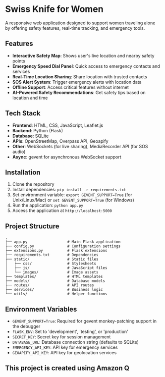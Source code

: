 # Swiss Knife for Women

A responsive web application designed to support women traveling alone by offering safety features, real-time tracking, and emergency tools.

## Features

- **Interactive Safety Map**: Shows user's live location and nearby safety points
- **Emergency Speed Dial Panel**: Quick access to emergency contacts and services
- **Real-Time Location Sharing**: Share location with trusted contacts
- **SOS Alert System**: Trigger emergency alerts with location data
- **Offline Support**: Access critical features without internet
- **AI-Powered Safety Recommendations**: Get safety tips based on location and time

## Tech Stack

- **Frontend**: HTML, CSS, JavaScript, Leaflet.js
- **Backend**: Python (Flask)
- **Database**: SQLite
- **APIs**: OpenStreetMap, Overpass API, Geoapify
- **Other**: WebSockets (for live sharing), MediaRecorder API (for SOS audio)
- **Async**: gevent for asynchronous WebSocket support

## Installation

1. Clone the repository
2. Install dependencies: `pip install -r requirements.txt`
3. Set environment variable: `export GEVENT_SUPPORT=True` (for Unix/Linux/Mac) or `set GEVENT_SUPPORT=True` (for Windows)
4. Run the application: `python app.py`
5. Access the application at `http://localhost:5000`

## Project Structure

```
.
├── app.py                  # Main Flask application
├── config.py               # Configuration settings
├── extensions.py           # Flask extensions
├── requirements.txt        # Dependencies
├── static/                 # Static files
│   ├── css/                # Stylesheets
│   ├── js/                 # JavaScript files
│   └── images/             # Image assets
├── templates/              # HTML templates
├── models/                 # Database models
├── routes/                 # API routes
├── services/               # Business logic
└── utils/                  # Helper functions
```

## Environment Variables

- `GEVENT_SUPPORT=True`: Required for gevent monkey-patching support in the debugger
- `FLASK_ENV`: Set to 'development', 'testing', or 'production'
- `SECRET_KEY`: Secret key for session management
- `DATABASE_URL`: Database connection string (defaults to SQLite)
- `EMERGENCY_API_KEY`: API key for emergency services
- `GEOAPIFY_API_KEY`: API key for geolocation services

## This project is created using Amazon Q

